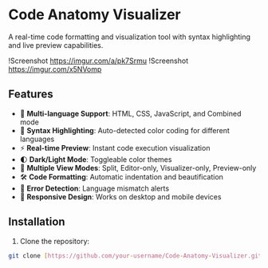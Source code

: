 # Code Anatomy Visualizer

A real-time code formatting and visualization tool with syntax highlighting and live preview capabilities.

!Screenshot https://imgur.com/a/pk7Srmu <!-- Dark Mode -->
!Screenshot https://imgur.com/x5NVomp <!-- Light Mode -->


## Features

- 📝 **Multi-language Support**: HTML, CSS, JavaScript, and Combined mode
- 🎨 **Syntax Highlighting**: Auto-detected color coding for different languages
- ⚡ **Real-time Preview**: Instant code execution visualization
- 🌓 **Dark/Light Mode**: Toggleable color themes
- 📑 **Multiple View Modes**: Split, Editor-only, Visualizer-only, Preview-only
- 🛠 **Code Formatting**: Automatic indentation and beautification
- 🔔 **Error Detection**: Language mismatch alerts
- 📱 **Responsive Design**: Works on desktop and mobile devices

## Installation

1. Clone the repository:
```bash
git clone [https://github.com/your-username/Code-Anatomy-Visualizer.git]
